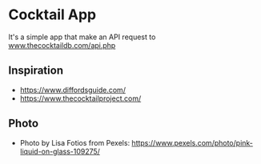 # Cocktail App
It's a simple app that make an API request to www.thecocktaildb.com/api.php

## Inspiration
- https://www.diffordsguide.com/
- https://www.thecocktailproject.com/

## Photo
- Photo by Lisa Fotios from Pexels: https://www.pexels.com/photo/pink-liquid-on-glass-109275/
